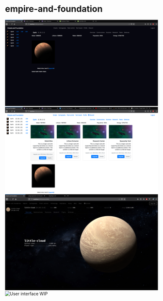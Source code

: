 # empire-and-foundation

![User interface WIP](/captures/wip-interface-player.png)
![User interface WIP](/captures/wip-light-constructions.png)
![User interface WIP](/captures/wip-little-cloud.png)
![User interface WIP](/captures/wip-little-cloud-constructions.png)
